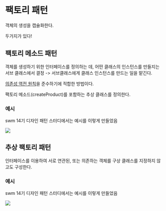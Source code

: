 # 팩토리 패턴
객체의 생성을 캡슐화한다.

두가지가 있다!

## 팩토리 메소드 패턴
객체를 생성하기 위한 인터페이스를 정의하는 데, 어떤 클래스의 인스턴스를 만들지는 서브 클래스에서 결정 -> 서브클래스에게 클래스 인스턴스를 만드는 일을 맡긴다.

[의존성 역전 원칙](DIP.md)을 준수하기에 적합한 방법이다.

팩토리 메소드(createProduct)를 포함하는 추상 클래스를 정의한다.

### 예시

swm 14기 디자인 패턴 스터디에서는 예시를 이렇게 만들었음

![](https://i.imgur.com/SQ9nZ8S.png)

## 추상 팩토리 패턴

인터페이스를 이용하여 서로 연관된, 또는 의존하는 객체를 구상 클래스를 지정하지 않고도 구성한다.

### 예시

swm 14기 디자인 패턴 스터디에서는 예시를 이렇게 만들었음

![](https://i.imgur.com/vKo7hSG.png)
